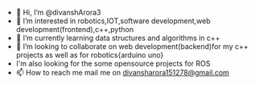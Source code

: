 - 👋 Hi, I’m @divanshArora3
- 👀 I’m interested in robotics,IOT,software development,web development(frontend),c++,python
- 🌱 I’m currently learning data structures and algorithms in c++
- 💞️ I’m looking to collaborate on web development(backend)for my c++ projects as well as for robotics{arduino uno}
- I'm also looking for the some opensource projects for ROS
- 📫 How to reach me mail me on divansharora151278@gmail.com

<!---
divanshArora3/divanshArora3 is a ✨ special ✨ repository because its `README.md` (this file) appears on your GitHub profile.
You can click the Preview link to take a look at your changes.
--->
